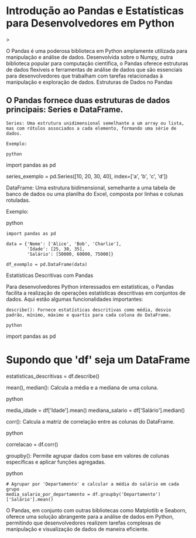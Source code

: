 <h1>Introdução ao Pandas e Estatísticas para Desenvolvedores em Python</h1>>

O Pandas é uma poderosa biblioteca em Python amplamente utilizada para manipulação e análise de dados. Desenvolvida sobre o Numpy, outra biblioteca popular para computação científica, o Pandas oferece estruturas de dados flexíveis e ferramentas de análise de dados que são essenciais para desenvolvedores que trabalham com tarefas relacionadas à manipulação e exploração de dados.
Estruturas de Dados no Pandas

<h2>O Pandas fornece duas estruturas de dados principais: Series e DataFrame.</h2>

    Series: Uma estrutura unidimensional semelhante a um array ou lista, mas com rótulos associados a cada elemento, formando uma série de dados.

    Exemplo:

    python

import pandas as pd

series_exemplo = pd.Series([10, 20, 30, 40], index=['a', 'b', 'c', 'd'])

DataFrame: Uma estrutura bidimensional, semelhante a uma tabela de banco de dados ou uma planilha do Excel, composta por linhas e colunas rotuladas.

Exemplo:

python

    import pandas as pd

    data = {'Nome': ['Alice', 'Bob', 'Charlie'],
            'Idade': [25, 30, 35],
            'Salário': [50000, 60000, 75000]}

    df_exemplo = pd.DataFrame(data)

Estatísticas Descritivas com Pandas

Para desenvolvedores Python interessados em estatísticas, o Pandas facilita a realização de operações estatísticas descritivas em conjuntos de dados. Aqui estão algumas funcionalidades importantes:

    describe(): Fornece estatísticas descritivas como média, desvio padrão, mínimo, máximo e quartis para cada coluna do DataFrame.

    python

import pandas as pd

# Supondo que 'df' seja um DataFrame

estatisticas_descritivas = df.describe()

mean(), median(): Calcula a média e a mediana de uma coluna.

python

media_idade = df['Idade'].mean()
mediana_salario = df['Salário'].median()

corr(): Calcula a matriz de correlação entre as colunas do DataFrame.

python

correlacao = df.corr()

groupby(): Permite agrupar dados com base em valores de colunas específicas e aplicar funções agregadas.

python

    # Agrupar por 'Departamento' e calcular a média do salário em cada grupo
    media_salario_por_departamento = df.groupby('Departamento')['Salário'].mean()

O Pandas, em conjunto com outras bibliotecas como Matplotlib e Seaborn, oferece uma solução abrangente para a análise de dados em Python, permitindo que desenvolvedores realizem tarefas complexas de manipulação e visualização de dados de maneira eficiente.

